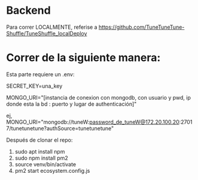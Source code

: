 # Backend

Para correr LOCALMENTE, referise a https://github.com/TuneTuneTune-Shuffle/TuneShuffle_localDeploy

# Correr de la siguiente manera:

Esta parte requiere un .env:

SECRET_KEY=una_key

MONGO_URI="[instancia de conexion con mongodb, con usuario y pwd, ip donde esta la bd : puerto y lugar de authenticación]"

ej, MONGO_URI="mongodb://tuneW:password_de_tuneW@172.20.100.20:27017/tunetunetune?authSource=tunetunetune"


Después de clonar el repo:

1. sudo apt install npm
2. sudo npm install pm2
3. source venv/bin/activate
2. pm2 start ecosystem.config.js

